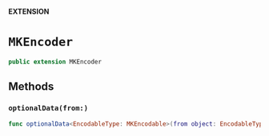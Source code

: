 **EXTENSION**

# `MKEncoder`
```swift
public extension MKEncoder
```

## Methods
### `optionalData(from:)`

```swift
func optionalData<EncodableType: MKEncodable>(from object: EncodableType) throws -> Data?
```
